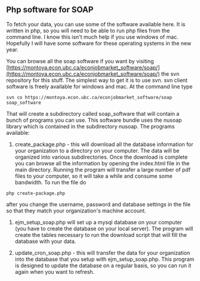 ## Php software for SOAP

To fetch your data, you can use some of the software available here. It is written in php, so you will need to be
 able to run php files from the command line. I know this isn't much help if you use windows of mac. 
 Hopefully I will have some software for these operating systems in the new year.

You can browse all the soap software if you want by visiting 
[https://montoya.econ.ubc.ca/econjobmarket_software/soap/](https://montoya.econ.ubc.ca/econjobmarket_software/soap/) 
the svn repository</a> for this stuff. The simplest way to get it is to use svn. svn client software is 
freely available for windows and mac. At the command line type

```
svn co https://montoya.econ.ubc.ca/econjobmarket_software/soap soap_software
```

That will create a subdirectory called soap_software that will contain a bunch of programs you can use. 
This software bundle uses the nusoap library which is contained in the subdirectory nusoap.  The programs available:

1. create_package.php - this will download all the database information for your organization to a directory on 
your computer. The data will be organized into various subdirectories. 
Once the download is complete you can browse all the information by opening the index.html file in the main directory. 
Running the program will transfer a large number of pdf files to your computer, so it will take a while 
and consume some bandwidth. To run the file do
```
php create-package.php
```
after you change the username, password and database settings in the file so that they match your 
organization's machine account.

1. ejm_setup_soap.php will set up a mysql database on your computer (you have to create the database on your local server). 
The program will create the tables necessary to run the download script that will fill the database with your data.

1. update_cron_soap.php - this will transfer the data for your organization into the database that you setup 
with ejm_setup_soap.php. This program is designed to update the database on a regular basis, 
so you can run it again when you want to refresh.
